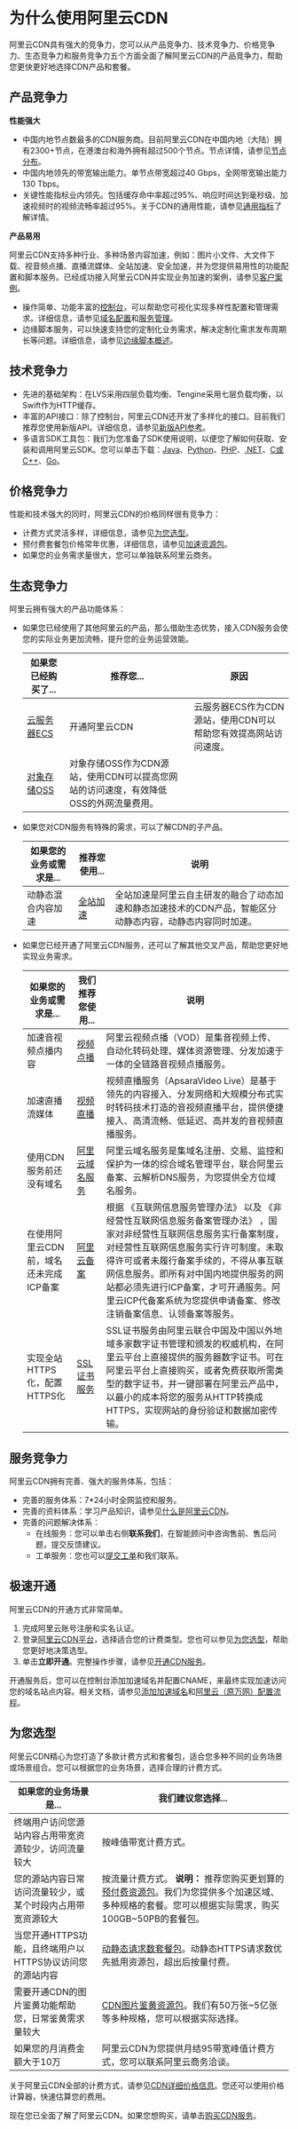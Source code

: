 # 为什么使用阿里云CDN

阿里云CDN具有强大的竞争力，您可以从产品竞争力、技术竞争力、价格竞争力、生态竞争力和服务竞争力五个方面全面了解阿里云CDN的产品竞争力，帮助您更快更好地选择CDN产品和套餐。

## 产品竞争力

**性能强大**

-   中国内地节点数最多的CDN服务商。目前阿里云CDN在中国内地（大陆）拥有2300+节点，在港澳台和海外拥有超过500个节点。节点详情，请参见[节点分布](/intl.zh-CN/产品简介/节点分布.md)。
-   中国内地领先的带宽输出能力。单节点带宽超过40 Gbps，全网带宽输出能力130 Tbps。
-   关键性能指标业内领先。包括缓存命中率超过95%、响应时间达到毫秒级、加速视频时的视频流畅率超过95%。关于CDN的通用性能，请参见[通用指标](/intl.zh-CN/产品简介/CDN的衡量指标.md)了解详情。

**产品易用**

阿里云CDN支持多种行业、多种场景内容加速，例如：图片小文件、大文件下载、视音频点播、直播流媒体、全站加速、安全加速，并为您提供易用性的功能配置和脚本服务。已经成功接入阿里云CDN并实现业务加速的案例，请参见[客户案例](/intl.zh-CN/产品简介/客户案例.md)。

-   操作简单、功能丰富的[控制台](https://cdn.console.aliyun.com/overview)，可以帮助您可视化实现多样性配置和管理需求。详细信息，请参见[域名配置](/intl.zh-CN/域名管理/功能概述.md)和[服务管理](/intl.zh-CN/服务管理/功能概述.md)。
-   边缘脚本服务，可以快速支持您的定制化业务需求，解决定制化需求发布周期长等问题。详细信息，请参见[边缘脚本概述](/intl.zh-CN/边缘脚本/简介/EdgeScript概述.md)。

## 技术竞争力

-   先进的基础架构：在LVS采用四层负载均衡、Tengine采用七层负载均衡，以Swift作为HTTP缓存。
-   丰富的API接口：除了控制台，阿里云CDN还开发了多样化的接口。目前我们推荐您使用新版API。详细信息，请参见[新版API参考](/intl.zh-CN/新版API参考/简介.md)。
-   多语言SDK工具包：我们为您准备了SDK使用说明，以便您了解如何获取、安装和调用阿里云SDK。您可以单击下载：[Java](https://develop.aliyun.com/tools/sdk?java#/java)、[Python](https://develop.aliyun.com/tools/sdk?java#/python)、[PHP](https://develop.aliyun.com/tools/sdk?java#/php)、[.NET](https://develop.aliyun.com/tools/sdk?java#/dotnet)、[C或C++](https://develop.aliyun.com/tools/sdk?java#/c)、[Go](https://develop.aliyun.com/tools/sdk?java#/go)。

## 价格竞争力

性能和技术强大的同时，阿里云CDN的价格同样很有竞争力：

-   计费方式灵活多样，详细信息，请参见[为您选型](#section_2k3_p0x_sci)。
-   预付费套餐包价格常年优惠，详细信息，请参见[加速资源包](https://common-buy.aliyun.com/?spm=5176.7933777.1398157.2.2fef56f5Tev9PO&commodityCode=dcdnpaybag&aly_as=L0rjD3H0#/buy)。
-   如果您的业务需求量很大，您可以单独联系阿里云商务。

## 生态竞争力

阿里云拥有强大的产品功能体系：

-   如果您已经使用了其他阿里云的产品，那么借助生态优势，接入CDN服务会使您的实际业务更加流畅，提升您的业务运营效能。

    |如果您已经购买了...|推荐您...|原因|
    |-----------|------|--|
    |[云服务器ECS](/intl.zh-CN/产品简介/什么是云服务器ECS.md)|开通阿里云CDN|云服务器ECS作为CDN源站，使用CDN可以帮助您有效提高网站访问速度。|
    |[对象存储OSS](/intl.zh-CN/产品简介/什么是对象存储OSS.md)|对象存储OSS作为CDN源站，使用CDN可以提高您网站的访问速度，有效降低OSS的外网流量费用。|

-   如果您对CDN服务有特殊的需求，可以了解CDN的子产品。

    |如果您的业务或需求是...|推荐您使用...|说明|
    |-------------|--------|--|
    |动静态混合内容加速|[全站加速]()|全站加速是阿里云自主研发的融合了动态加速和静态加速技术的CDN产品，智能区分动静态内容，动静态内容同时加速。|

-   如果您已经开通了阿里云CDN服务，还可以了解其他交叉产品，帮助您更好地实现业务需求。

    |如果您的业务或需求是...|我们推荐您使用...|说明|
    |-------------|----------|--|
    |加速音视频点播内容|[视频点播](https://www.alibabacloud.com/help/zh/doc-detail/51236.htm)|阿里云视频点播（VOD）是集音视频上传、自动化转码处理、媒体资源管理、分发加速于一体的全链路音视频点播服务。|
    |加速直播流媒体|[视频直播](/intl.zh-CN/产品简介/什么是视频直播.md)|视频直播服务（ApsaraVideo Live）是基于领先的内容接入、分发网络和大规模分布式实时转码技术打造的音视频直播平台，提供便捷接入、高清流畅、低延迟、高并发的音视频直播服务。|
    |使用CDN服务前还没有域名|[阿里云域名服务](/intl.zh-CN/产品简介/什么是阿里云域名服务.md)|阿里云域名服务是集域名注册、交易、监控和保护为一体的综合域名管理平台，联合阿里云备案、云解析DNS服务，为您提供全方位域名服务。|
    |在使用阿里云CDN前，域名还未完成ICP备案|[阿里云备案]()|根据 《互联网信息服务管理办法》 以及 《非经营性互联网信息服务备案管理办法》 ，国家对非经营性互联网信息服务实行备案制度，对经营性互联网信息服务实行许可制度。未取得许可或者未履行备案手续的，不得从事互联网信息服务。即所有对中国内地提供服务的网站都必须先进行ICP备案，才可开通服务。阿里云ICP代备案系统为您提供申请备案、修改注销备案信息、认领备案等服务。|
    |实现全站HTTPS化，配置HTTPS化|[SSL证书服务](/intl.zh-CN/产品简介/什么是阿里云SSL证书.md)|SSL证书服务由阿里云联合中国及中国以外地域多家数字证书管理和颁发的权威机构，在阿里云平台上直接提供的服务器数字证书。可在阿里云平台上直接购买，或者免费获取所需类型的数字证书，并一键部署在阿里云产品中，以最小的成本将您的服务从HTTP转换成HTTPS，实现网站的身份验证和数据加密传输。|


## 服务竞争力

阿里云CDN拥有完善、强大的服务体系，包括：

-   完善的服务体系：7\*24小时全网监控和服务。
-   完善的资料体系：学习产品知识，请参见[什么是阿里云CDN](/intl.zh-CN/产品简介/什么是阿里云CDN.md)。
-   完善的问题解决体系：
    -   在线服务：您可以单击右侧**联系我们**，在智能顾问中咨询售前、售后问题，提交反馈建议。
    -   工单服务：您也可以[提交工单](https://workorder-intl.console.aliyun.com/?spm=5176.2020520001.aliyun_topbar.18.dbd44bd3e4f845#/ticket/createIndex)和我们联系。

## 极速开通

阿里云CDN的开通方式非常简单。

1.  完成阿里云账号注册和实名认证。
2.  登录[阿里云CDN平台](https://www.alibabacloud.com/en/product/cdn)，选择适合您的计费类型。您也可以参见[为您选型](#section_2k3_p0x_sci)，帮助您更好地决策选型。
3.  单击**立即开通**。完整操作步骤，请参见[开通CDN服务](/intl.zh-CN/快速入门/开通CDN服务.md)。

开通服务后，您可以在控制台添加加速域名并配置CNAME，来最终实现加速访问您的域名站点内容。相关文档，请参见[添加加速域名](/intl.zh-CN/快速入门/添加加速域名.md)和[阿里云（原万网）配置流程](/intl.zh-CN/快速入门/配置CNAME/阿里云（原万网）配置流程.md)。

## 为您选型

阿里云CDN精心为您打造了多款计费方式和套餐包，适合您多种不同的业务场景或场景组合。您可以根据您的业务场景，选择合理的计费方式。

|如果您的业务场景是...|我们建议您选择...|
|------------|----------|
|终端用户访问您源站内容占用带宽资源较少，访问流量较大|按峰值带宽计费方式。|
|您的源站内容日常访问流量较少，或某个时段内占用带宽资源较大|按流量计费方式。 **说明：** 推荐您购买更划算的[预付费资源包](https://common-buy.aliyun.com/?spm=5176.8064714.323101.1.720cSlWXSlWXoT&commodityCode=dcdnpaybag#/buy)。我们为您提供多个加速区域、多种规格的套餐。您可以根据实际需求，购买100GB~50PB的套餐包。 |
|当您开通HTTPS功能，且终端用户以HTTPS协议访问您的源站内容|[动静态请求数套餐包](https://common-buy.aliyun.com/?spm=5176.8064714.323101.1.720cSlWXSlWXoT&commodityCode=dcdnpaybag#/buy)。动静态HTTPS请求数优先抵用资源包，超出后按量付费。|
|需要开通CDN的图片鉴黄功能帮助您，日常鉴黄需求量较大|[CDN图片鉴黄资源包](https://common-buy.aliyun.com/?commodityCode=cdnpornbag#/buy)。我们有50万张~5亿张等多种规格，您可以根据实际选择。|
|如果您的月消费金额大于10万|阿里云CDN为您提供月结95带宽峰值计费方式，您可以联系阿里云商务洽谈。|

关于阿里云CDN全部的计费方式，请参见[CDN详细价格信息](https://www.aliyun.com/price/product?spm=a2c4g.11186623.2.10.1b444ee22Dxy8y#/cdn/detail)。您还可以使用价格计算器，快速估算您的费用。

现在您已全面了解了阿里云CDN。如果您想购买，请单击[购买CDN服务](https://www.aliyun.com/price/product?spm=5176.7933777.1398156.1.2fef56f5Tev9PO&aly_as=TgCS3ZC5#/cdn/detail)。

